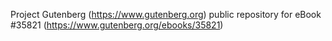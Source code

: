 Project Gutenberg (https://www.gutenberg.org) public repository for eBook #35821 (https://www.gutenberg.org/ebooks/35821)
